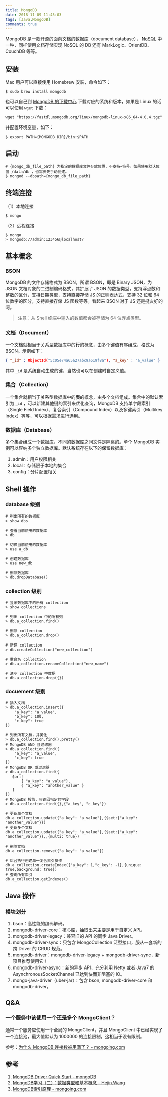 ```yaml
---
title: MongoDB
date: 2018-11-09 11:45:03
tags: [Java,MongoDB]
comments: true
---
```


MongoDB 是一款开源的面向文档的数据库（document database）， [NoSQL](https://zh.wikipedia.org/zh-cn/NoSQL) 中一种，同样使用文档存储实现 NoSQL 的 DB 还有 MarkLogic、OrientDB、CouchDB 等等。

## 安装

Mac 用户可以直接使用 Homebrew 安装，命令如下：

```shell
$ sudo brew install mongodb
```

也可以自己到 [MongoDB 的下载中心](https://www.mongodb.com/download-center/community) 下载对应的系统和版本，如果是 Linux 的话可以使用 `wget` 下载：

```shell
wget "https://fastdl.mongodb.org/linux/mongodb-linux-x86_64-4.0.4.tgz"
```

并配置环境变量，如下：

```shell
$ export PATH={MONGODB_DIR}/bin:$PATH
```

## 启动

```shell
# {mongo_db_file_path} 为指定的数据库文件存放位置，不支持~符号。如果使用默认位置 /data/db ，也需要先手动创建。
$ mongod --dbpath={mongo_db_file_path}
```

## 终端连接

（1）本地连接

```shell
$ mongo
```

（2）远程连接

```shell
$ mongo
> mongodb://admin:123456@localhost/
```

## 基本概念

### BSON

MongoDB 的文件存储格式为 BSON，所谓 BSON，即是 Binary JSON，为 JSON 文档对象的二进制编码格式，其扩展了 JSON 的数据类型，支持浮点数和整数的区分，支持日期类型，支持直接存储 JS 的正则表达式，支持 32 位和 64 位数字的区分，支持直接存储 JS 函数等等。看起来 BSON 对于 JS 还是挺友好的呵。

> 注意：从 Shell 终端中输入的数值都会被存储为 64 位浮点类型。

### 文档（Document）

一个文档就相当于关系型数据库中的**行**的概念，由多个键值有序组成，格式为 BSON。示例如下：

```json
{ "_id" : ObjectId("5c05e74a65a27abc9a619f8a"), "a_key" : "a_value" }
```

其中 `_id` 是系统自动生成的键，当然也可以在创建时自定义值。

### 集合（Collection）

一个集合就相当于关系型数据库中的**表**的概念，由多个文档组成。集合中的默认索引为 `_id` ，可以新建其他键的索引来优化查询，MongoDB 支持单字段索引（Single Field Index）、复合索引（Compound Index）以及多键索引（Multikey Index）等等，可以根据需求进行选用。

### 数据库（Database）

多个集合组成一个数据库，不同的数据库之间文件是隔离的。单个 MongoDB 实例可以容纳多个独立数据库。默认系统存在以下的保留数据库：

1. admin：用户权限相关
2. local：存储限于本地的集合
3. config：分片配置相关

## Shell 操作

### database 级别

```shell
# 列出所有的数据库
> show dbs

# 查看当前使用的数据库
> db

# 切换当前使用的数据库
> use a_db

# 创建数据库
> use new_db

# 删除数据库
> db.dropDatabase()
```

### collection 级别

```shell
# 显示数据库中的所有 collection
> show collections

# 列出 collection 中的所有列
> db.a_collection.find()

# 删除 collection
> db.a_collection.drop()

# 新建 collection
> db.createCollection("new_collection")

# 重命名 collection
> db.a_collection.renameCollection("new_name")

# 清空 collection 中数据
> db.a_collection.drop({})
```

### docuement 级别

```shell
# 插入文档
> db.a_collection.insert({
    "a_key": "a_value",
    "b_key": 100,
    "c_key": true
})

# 列出所有文档，并美化
> db.a_collection.find().pretty()
# MongoDB AND 且过滤器
> db.a_collection.find({
    "a_key": "a_value",
    "c_key": true
})
# MongoDB OR 或过滤器
> db.a_collection.find({
   $or:[
       { "a_key": "a_value"},
       { "a_key": "another_value" }
   ]
})
# MongoDB 投影，只返回指定的字段
> db.a_collection.find({},{"a_key", "c_key"})

# 更新单个文档
db.a_collection.update({"a_key": "a_value"},{$set:{"a_key": "another_value"}})
# 更新多个文档
db.a_collection.update({"a_key": "a_value"},{$set:{"a_key": "another_value"}},,{multi: true})

# 删除文档
db.a_collection.remove({"a_key": "a_value"})

# 后台执行创建单一复合索引操作
db.a_collection.createIndex({"a_key": 1,"c_key": -1},{unique: true,background: true})
# 查询所有索引
db.a_collection.getIndexes()
```

##  Java 操作

### 模块划分

1. bson：高性能的编码解码。
2. mongodb-driver-core：核心库，抽取出来主要是用于自定义 API。
3. mongodb-driver-legacy：兼容旧的 API 的同步 Java Driver。
4. mongodb-driver-sync：只包含 MongoCollection 泛型接口，服从一套新的跨 Driver 的 CRUD 规范。
5. mongodb-driver：mongodb-driver-legacy + mongodb-driver-sync，新项目推荐使用它！
6. mongodb-driver-async：新的异步 API，充分利用 Netty 或者 Java7 的 AsynchronousSocketChannel 已达到快而非阻塞的 IO。
7. mongo-java-driver（uber-jar）：包含 bson,  mongodb-driver-core 和 mongodb-driver。

## Q&A

### 一个服务中该使用一个还是多个 MongoClient？

通常一个服务应使用一个全局的 MongoClient，并且 MongoClient 中已经实现了一个连接池，最大值默认为 1000000 的连接限制，这相当于没有限制。

参考：[为什么 MongoDB 连接数被用满了？ - mongoing.com](http://www.mongoing.com/archives/3145)

## 参考

1. [MongoDB Driver Quick Start - mongoDB](https://mongodb.github.io/mongo-java-driver/3.9/driver/getting-started/quick-start/)
2. [MongoDB学习（二）：数据类型和基本概念 - Hejin.Wang](https://www.cnblogs.com/egger/archive/2013/04/27/3047191.html)
3. [MongoDB索引原理 - mongoing.com](http://www.mongoing.com/archives/2797)


